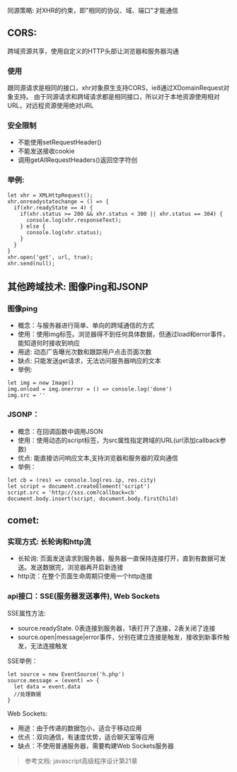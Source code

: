 同源策略: 对XHR的约束，即"相同的协议、域、端口"才能通信

## CORS: 
跨域资源共享，使用自定义的HTTP头部让浏览器和服务器沟通
<!--more-->
### 使用
跟同源请求是相同的接口，xhr对象原生支持CORS，ie8通过XDomainRequest对象支持。
由于同源请求和跨域请求都是相同接口，所以对于本地资源使用相对URL，对远程资源使用绝对URL

### 安全限制
- 不能使用setRequestHeader()
- 不能发送接收cookie
- 调用getAllRequestHeaders()返回空字符创

### 举例:

```
let xhr = XMLHttpRequest();
xhr.onreadystatechange = () => {
  if(xhr.readyState == 4) {
    if(xhr.status >= 200 && xhr.status < 300 || xhr.status == 304) {
      console.log(xhr.responseText);
    } else {
      console.log(xhr.status);
    }
  }
}
xhr.open('get', url, true);
xhr.send(null);
```


## 其他跨域技术: 图像Ping和JSONP
### 图像ping
- 概念：与服务器进行简单、单向的跨域通信的方式
- 使用：使用img标签。浏览器得不到任何具体数据，但通过load和error事件，能知道何时接收到响应
- 用途: 动态广告曝光次数和跟踪用户点击页面次数
- 缺点: 只能发送get请求，无法访问服务器响应的文本
- 举例: 

```
let img = new Image()
img.onload = img.onerror = () => console.log('done')
img.src = ''
```

### JSONP：
- 概念：在回调函数中调用JSON
- 使用：使用动态的script标签，为src属性指定跨域的URL(url添加callback参数)
- 优点: 能直接访问响应文本,支持浏览器和服务器的双向通信
- 举例：

```
let cb = (res) => console.log(res.ip, res.city)
let script = document.createElement('script')
script.src = 'http://sss.com?callback=cb'
document.body.insert(script, document.body.firstChild)
```

## comet:
### 实现方式: 长轮询和http流
- 长轮询: 页面发送请求到服务器，服务器一直保持连接打开，直到有数据可发送。发送数据完，浏览器再开启新连接
- http流：在整个页面生命周期只使用一个http连接

### api接口：SSE(服务器发送事件), Web Sockets

SSE属性方法:
- source.readyState. 0表连接到服务器，1表打开了连接，2表关闭了连接
- source.open|message|error事件，分别在建立连接是触发，接收到新事件触发，无法连接触发

SSE举例：

```
let source = new EventSource('h.php')
source.message = (event) => {
  let data = event.data
  //处理数据
}
```

Web Sockets:

- 用途：由于传递的数据包小，适合于移动应用
- 优点：双向通信，有速度优势，适合聊天室等应用
- 缺点：不使用普通服务器，需要构建Web Sockets服务器

>参考文档: javascript高级程序设计第21章

